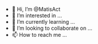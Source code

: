 - 👋 Hi, I’m @MatisAct
- 👀 I’m interested in ...
- 🌱 I’m currently learning ...
- 💞️ I’m looking to collaborate on ...
- 📫 How to reach me ...

<!---
MatisAct/MatisAct is a ✨ special ✨ repository because its `README.md` (this file) appears on your GitHub profile.
You can click the Preview link to take a look at your changes.
--->
